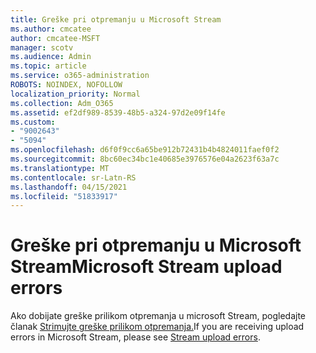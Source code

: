 ```yaml
---
title: Greške pri otpremanju u Microsoft Stream
ms.author: cmcatee
author: cmcatee-MSFT
manager: scotv
ms.audience: Admin
ms.topic: article
ms.service: o365-administration
ROBOTS: NOINDEX, NOFOLLOW
localization_priority: Normal
ms.collection: Adm_O365
ms.assetid: ef2df989-8539-48b5-a324-97d2e09f14fe
ms.custom:
- "9002643"
- "5094"
ms.openlocfilehash: d6f0f9cc6a65be912b72431b4b4824011faef0f2
ms.sourcegitcommit: 8bc60ec34bc1e40685e3976576e04a2623f63a7c
ms.translationtype: MT
ms.contentlocale: sr-Latn-RS
ms.lasthandoff: 04/15/2021
ms.locfileid: "51833917"
---
```

# <a name="microsoft-stream-upload-errors"></a><span data-ttu-id="daf9a-102">Greške pri otpremanju u Microsoft Stream</span><span class="sxs-lookup"><span data-stu-id="daf9a-102">Microsoft Stream upload errors</span></span>

<span data-ttu-id="daf9a-103">Ako dobijate greške prilikom otpremanja u microsoft Stream, pogledajte članak [Strimujte greške prilikom otpremanja.](https://docs.microsoft.com/stream/portal-understanding-upload-errors)</span><span class="sxs-lookup"><span data-stu-id="daf9a-103">If you are receiving upload errors in Microsoft Stream, please see [Stream upload errors](https://docs.microsoft.com/stream/portal-understanding-upload-errors).</span></span>
